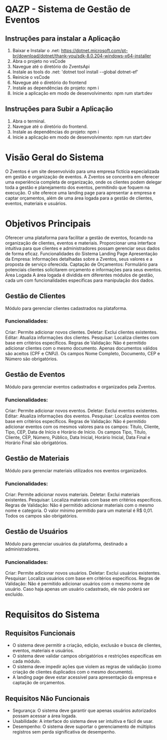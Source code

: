# QAZP - Sistema de Gestão de Eventos

## Instruções para instalar a Aplicação
1. Baixar e Instalar o .net: https://dotnet.microsoft.com/pt-br/download/dotnet/thank-you/sdk-8.0.204-windows-x64-installer
2. Abra o projeto no vsCode
3. Navegue até o diretório do ZventsApi
4. Instale as tools do .net: 'dotnet tool install --global dotnet-ef'
5. Reinicie o vsCode
6. Navegue até o diretório do frontend
7. Instale as dependências do projeto: npm i
8. Inicie a aplicação em modo de desenvolvimento: npm rum start:dev

## Instruções para Subir a Aplicação

1. Abra o terminal.
2. Navegue até o diretório do frontend.
3. Instale as dependências do projeto: npm i
4. Inicie a aplicação em modo de desenvolvimento: npm run start:dev

# Visão Geral do Sistema
O Zventos é um site desenvolvido para uma empresa fictícia especializada em gestão e organização de eventos. A Zventos se concentra em oferecer uma experiência completa de organização, onde os clientes podem delegar toda a gestão e planejamento dos eventos, permitindo que foquem na execução. O site oferece uma landing page para apresentar a empresa e captar orçamentos, além de uma área logada para a gestão de clientes, eventos, materiais e usuários.

# Objetivos Principais
Oferecer uma plataforma para facilitar a gestão de eventos, focando na organização de clientes, eventos e materiais.
Proporcionar uma interface intuitiva para que clientes e administradores possam gerenciar seus dados de forma eficaz.
Funcionalidades do Sistema
Landing Page
Apresentação da Empresa: Informações detalhadas sobre a Zventos, seus valores e a proposta de serviço oferecida.
Captação de Orçamentos: Formulário para potenciais clientes solicitarem orçamento e informações para seus eventos.
Área Logada
A área logada é dividida em diferentes módulos de gestão, cada um com funcionalidades específicas para manipulação dos dados.

## Gestão de Clientes
Módulo para gerenciar clientes cadastrados na plataforma.

### Funcionalidades:
Criar: Permite adicionar novos clientes.
Deletar: Exclui clientes existentes.
Editar: Atualiza informações dos clientes.
Pesquisar: Localiza clientes com base em critérios específicos.
Regras de Validação:
Não é permitido adicionar clientes com o mesmo documento.
Apenas documentos válidos são aceitos (CPF e CNPJ).
Os campos Nome Completo, Documento, CEP e Número são obrigatórios.

## Gestão de Eventos
Módulo para gerenciar eventos cadastrados e organizados pela Zventos.

### Funcionalidades:
Criar: Permite adicionar novos eventos.
Deletar: Exclui eventos existentes.
Editar: Atualiza informações dos eventos.
Pesquisar: Localiza eventos com base em critérios específicos.
Regras de Validação:
Não é permitido adicionar eventos com os mesmos valores para os campos: Título, Cliente, Tipo, CEP, Data de Início e Horário de Início.
Os campos Tipo, Título, Cliente, CEP, Número, Público, Data Inicial, Horário Inicial, Data Final e Horário Final são obrigatórios.

## Gestão de Materiais
Módulo para gerenciar materiais utilizados nos eventos organizados.

### Funcionalidades:
Criar: Permite adicionar novos materiais.
Deletar: Exclui materiais existentes.
Pesquisar: Localiza materiais com base em critérios específicos.
Regras de Validação:
Não é permitido adicionar materiais com o mesmo nome e categoria.
O valor mínimo permitido para um material é R$ 0,01.
Todos os campos são obrigatórios.

## Gestão de Usuários
Módulo para gerenciar usuários da plataforma, destinado a administradores.

### Funcionalidades:
Criar: Permite adicionar novos usuários.
Deletar: Exclui usuários existentes.
Pesquisar: Localiza usuários com base em critérios específicos.
Regras de Validação:
Não é permitido adicionar usuários com o mesmo nome de usuário.
Caso haja apenas um usuário cadastrado, ele não poderá ser excluído.

# Requisitos do Sistema

## Requisitos Funcionais
- O sistema deve permitir a criação, edição, exclusão e busca de clientes, eventos, materiais e usuários.
- O sistema deve validar campos obrigatórios e restrições específicas em cada módulo.
- O sistema deve impedir ações que violem as regras de validação (como criação de clientes duplicados com o mesmo documento).
- A landing page deve estar acessível para apresentação da empresa e captação de orçamentos.

## Requisitos Não Funcionais
- Segurança: O sistema deve garantir que apenas usuários autorizados possam acessar a área logada.
- Usabilidade: A interface do sistema deve ser intuitiva e fácil de usar.
- Desempenho: O sistema deve suportar o gerenciamento de múltiplos registros sem perda significativa de desempenho.
